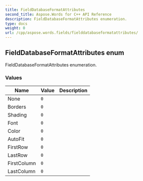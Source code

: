 ```yaml
---
title: FieldDatabaseFormatAttributes
second_title: Aspose.Words for C++ API Reference
description: FieldDatabaseFormatAttributes enumeration. 
type: docs
weight: 0
url: /cpp/aspose.words.fields/fielddatabaseformatattributes/
---
```

## FieldDatabaseFormatAttributes enum


FieldDatabaseFormatAttributes enumeration.

### Values

| Name | Value | Description |
| --- | --- | --- |
| None | `0` |  |
| Borders | `0` |  |
| Shading | `0` |  |
| Font | `0` |  |
| Color | `0` |  |
| AutoFit | `0` |  |
| FirstRow | `0` |  |
| LastRow | `0` |  |
| FirstColumn | `0` |  |
| LastColumn | `0` |  |

